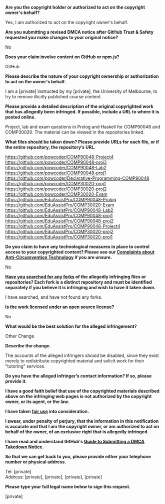 **Are you the copyright holder or authorized to act on the copyright owner's behalf?**

Yes, I am authorized to act on the copyright owner's behalf.

**Are you submitting a revised DMCA notice after GitHub Trust & Safety requested you make changes to your original notice?**

No

**Does your claim involve content on GitHub or npm.js?**

GitHub

**Please describe the nature of your copyright ownership or authorization to act on the owner's behalf.**

I am a [private] instructed by my [private], the University of Melbourne, to try to remove illicitly published course content.

**Please provide a detailed description of the original copyrighted work that has allegedly been infringed. If possible, include a URL to where it is posted online.**

Project, lab and exam questions in Prolog and Haskell for COMP90048 and COMP30020. The material can be viewed in the repositories linked.

**What files should be taken down? Please provide URLs for each file, or if the entire repository, the repository’s URL.**

https://github.com/powcoder/COMP90048-Project4 
https://github.com/powcoder/COMP90048-proj2  
https://github.com/powcoder/COMP90048-Lab2  
https://github.com/powcoder/COMP90048-proj1  
https://github.com/powcoder/Declarative-Programming-COMP90048  
https://github.com/powcoder/COMP30020-proj1  
https://github.com/powcoder/COMP30020-proj2  
https://github.com/powcoder/COMP30020-Exam  
https://github.com/EduAssistPro/COMP90048-Prolog  
https://github.com/EduAssistPro/COMP30020-Exam  
https://github.com/EduAssistPro/COMP90048-Lab2  
https://github.com/EduAssistPro/COMP90048-proj1  
https://github.com/EduAssistPro/COMP90048-proj2  
https://github.com/EduAssistPro/COMP90048-Project4  
https://github.com/EduAssistPro/COMP30020-proj2  
https://github.com/EduAssistPro/COMP30020-proj1  

**Do you claim to have any technological measures in place to control access to your copyrighted content? Please see our <a href="https://docs.github.com/articles/guide-to-submitting-a-dmca-takedown-notice#complaints-about-anti-circumvention-technology">Complaints about Anti-Circumvention Technology</a> if you are unsure.**

No

**<a href="https://docs.github.com/articles/dmca-takedown-policy#b-what-about-forks-or-whats-a-fork">Have you searched for any forks</a> of the allegedly infringing files or repositories? Each fork is a distinct repository and must be identified separately if you believe it is infringing and wish to have it taken down.**

I have searched, and have not found any forks.

**Is the work licensed under an open source license?**

No

**What would be the best solution for the alleged infringement?**

Other Change

**Describe the change.**

The accounts of the alleged infringers should be disabled, since they exist merely to redistribute copyrighted material and solicit work for their "tutoring" services.

**Do you have the alleged infringer’s contact information? If so, please provide it.**

**I have a good faith belief that use of the copyrighted materials described above on the infringing web pages is not authorized by the copyright owner, or its agent, or the law.**

**I have taken <a href="https://www.lumendatabase.org/topics/22">fair use</a> into consideration.**

**I swear, under penalty of perjury, that the information in this notification is accurate and that I am the copyright owner, or am authorized to act on behalf of the owner, of an exclusive right that is allegedly infringed.**

**I have read and understand GitHub's <a href="https://docs.github.com/articles/guide-to-submitting-a-dmca-takedown-notice/">Guide to Submitting a DMCA Takedown Notice</a>.**

**So that we can get back to you, please provide either your telephone number or physical address.**

Tel: [private]  
Address: [private], [private], [private], [private]  

**Please type your full legal name below to sign this request.**

[private]  
